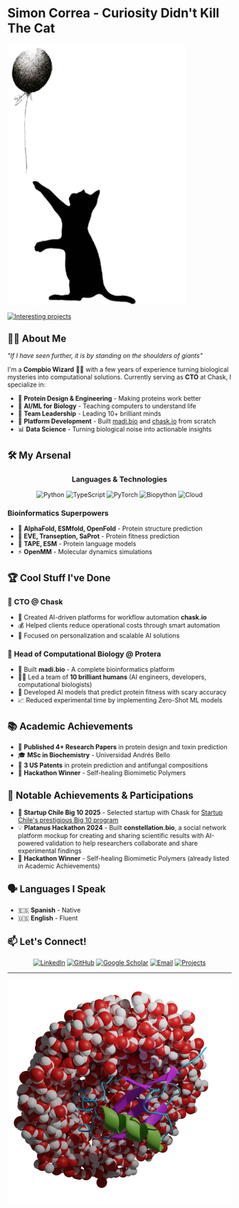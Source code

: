 # Simon Correa - Curiosity Didn't Kill The Cat

<picture>
  <source media="(prefers-color-scheme: dark)" srcset="./public/CuriosityDidntKillTheCat_white.png">
  <source media="(prefers-color-scheme: light)" srcset="./public/CuriosityDidntKillTheCat_black.png">
  <img alt="Curiosity Didn't Kill The Cat" src="./public/CuriosityDidntKillTheCat_black.png" width="400">
</picture>

[![Interesting projects](https://img.shields.io/badge/Projects-FF6B6B?style=for-the-badge&logo=github&logoColor=white)](./projects.md)

## 👨‍🔬 About Me

_"If I have seen further, it is by standing on the shoulders of giants"_

I'm a **Compbio Wizard** 🧙‍♂️ with a few years of experience turning biological mysteries into computational solutions. Currently serving as **CTO** at Chask, I specialize in:

- 🧬 **Protein Design & Engineering** - Making proteins work better
- 🤖 **AI/ML for Biology** - Teaching computers to understand life
- 👥 **Team Leadership** - Leading 10+ brilliant minds
- 🚀 **Platform Development** - Built [madi.bio](http://madi.bio) and [chask.io](chask.io) from scratch
- 📊 **Data Science** - Turning biological noise into actionable insights

## 🛠️ My Arsenal

<div align="center">

### Languages & Technologies

![Python](https://img.shields.io/badge/Python-3776AB?style=for-the-badge&logo=python&logoColor=white)
![TypeScript](https://img.shields.io/badge/TypeScript-3178C6?style=for-the-badge&logo=typescript&logoColor=white)
![PyTorch](https://img.shields.io/badge/PyTorch-EE4C2C?style=for-the-badge&logo=pytorch&logoColor=white)
![Biopython](https://img.shields.io/badge/Biopython-1E90FF?style=for-the-badge&logo=python&logoColor=white)
![Cloud](https://img.shields.io/badge/Cloud_Computing-FF6B6B?style=for-the-badge&logo=amazon-aws&logoColor=white)

</div>

### Bioinformatics Superpowers

- 🔬 **AlphaFold, ESMfold, OpenFold** - Protein structure prediction
- 🎯 **EVE, Transeption, SaProt** - Protein fitness prediction
- 🧪 **TAPE, ESM** - Protein language models
- ⚡ **OpenMM** - Molecular dynamics simulations

## 🏆 Cool Stuff I've Done

### 💼 **CTO** @ Chask

- 🔧 Created AI-driven platforms for workflow automation **chask.io**
- 💰 Helped clients reduce operational costs through smart automation
- 🎯 Focused on personalization and scalable AI solutions

### 🔬 **Head of Computational Biology** @ Protera

- 🚀 Built **madi.bio** - A complete bioinformatics platform
- 👨‍💼 Led a team of **10 brilliant humans** (AI engineers, developers, computational biologists)
- 🤖 Developed AI models that predict protein fitness with scary accuracy
- 📈 Reduced experimental time by implementing Zero-Shot ML models

## 📚 Academic Achievements

- 📖 **Published 4+ Research Papers** in protein design and toxin prediction
- 🎓 **MSc in Biochemistry** - Universidad Andrés Bello
- 📝 **3 US Patents** in protein prediction and antifungal compositions
- 🏅 **Hackathon Winner** - Self-healing Biomimetic Polymers

## 🏅 Notable Achievements & Participations

- 🚀 **Startup Chile Big 10 2025** - Selected startup with Chask for [Startup Chile's prestigious Big 10 program](https://startupchile.org/blog/estas-son-las-startups-seleccionadas-para-big-10/)
- 💡 **Platanus Hackathon 2024** - Built **constellation.bio**, a social network platform mockup for creating and sharing scientific results with AI-powered validation to help researchers collaborate and share experimental findings
- 🔬 **Hackathon Winner** - Self-healing Biomimetic Polymers (already listed in Academic Achievements)

## 🗣️ Languages I Speak

- 🇪🇸 **Spanish** - Native
- 🇺🇸 **English** - Fluent

## 📫 Let's Connect!

<div align="center">

[![LinkedIn](https://img.shields.io/badge/LinkedIn-0077B5?style=for-the-badge&logo=linkedin&logoColor=white)](https://www.linkedin.com/in/simoncorrea/)
[![GitHub](https://img.shields.io/badge/GitHub-100000?style=for-the-badge&logo=github&logoColor=white)](https://github.com/scorrea)
[![Google Scholar](https://img.shields.io/badge/Google_Scholar-4285F4?style=for-the-badge&logo=google-scholar&logoColor=white)](https://scholar.google.com/citations?user=aHm138QAAAAJ&hl)
[![Email](https://img.shields.io/badge/Email-D14836?style=for-the-badge&logo=gmail&logoColor=white)](mailto:simonc.martelli@gmail.com)
[![Projects](https://img.shields.io/badge/Projects-FF6B6B?style=for-the-badge&logo=github&logoColor=white)](./projects.md)

</div>

---

<div align="center">

<img src="./public/water.png" alt="Water" width="500">

</div>
